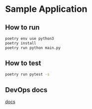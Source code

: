 # Sample Application

## How to run

```bash
poetry env use python3
poetry install
poetry run python main.py
```

## How to test

```bash
poetry run pytest -s
```

## DevOps docs
[docs](./devops/docs/devops-approach.md)
